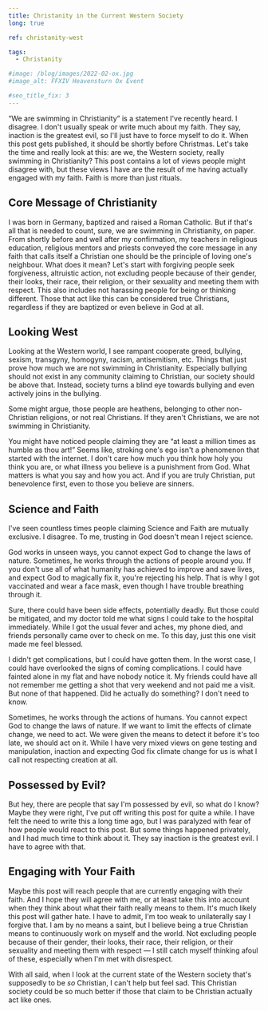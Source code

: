 ```yaml
---
title: Christanity in the Current Western Society
long: true

ref: christanity-west

tags:
  - Christanity

#image: /blog/images/2022-02-ox.jpg
#image_alt: FFXIV Heavensturn Ox Event

#seo_title_fix: 3
---
```

“We are swimming in Christianity” is a statement I've recently heard.
I disagree.
I don't usually speak or write much about my faith.
They say, inaction is the greatest evil, so I'll just have to force myself to do it.
When this post gets published, it should be shortly before Christmas.
Let's take the time and really look at this: are we, the Western society, really swimming in Christianity?
This post contains a lot of views people might disagree with, but these views I have are the result of me having actually engaged with my faith.
Faith is more than just rituals.

## Core Message of Christianity

I was born in Germany, baptized and raised a Roman Catholic.
But if that's all that is needed to count, sure, we are swimming in Christianity, on paper.
From shortly before and well after my confirmation, my teachers in religious education, religious mentors and priests conveyed the core message in any faith that calls itself a Christian one should be the principle of loving one's neighbour.
What does it mean?
Let's start with forgiving people seek forgiveness, altruistic action, not excluding people because of their gender, their looks, their race, their religion, or their sexuality and meeting them with respect.
This also includes not harassing people for being or thinking different.
Those that act like this can be considered true Christians, regardless if they are baptized or even believe in God at all.

## Looking West

Looking at the Western world, I see rampant cooperate greed, bullying, sexism, transgyny, homogyny, racism, antisemitism, etc.
Things that just prove how much we are not swimming in Christianity.
Especially bullying should not exist in any community claiming to Christian, our society should be above that.
Instead, society turns a blind eye towards bullying and even actively joins in the bullying.

Some might argue, those people are heathens, belonging to other non-Christian religions, or not real Christians.
If they aren't Christians, we are not swimming in Christianity.

You might have noticed people claiming they are “at least a million times as humble as thou art!”
Seems like, stroking one's ego isn't a phenomenon that started with the internet.
I don't care how much you think how holy you think you are, or what illness you believe is a punishment from God.
What matters is what you say and how you act.
And if you are truly Christian, put benevolence first, even to those you believe are sinners.

## Science and Faith

I've seen countless times people claiming Science and Faith are mutually exclusive.
I disagree.
To me, trusting in God doesn't mean I reject science.

God works in unseen ways, you cannot expect God to change the laws of nature.
Sometimes, he works through the actions of people around you.
If you don't use all of what humanity has achieved to improve and save lives, and expect God to magically fix it, you're rejecting his help.
That is why I got vaccinated and wear a face mask, even though I have trouble breathing through it.

Sure, there could have been side effects, potentially deadly.
But those could be mitigated, and my doctor told me what signs I could take to the hospital immediately.
While I got the usual fever and aches, my phone died, and friends personally came over to check on me.
To this day, just this one visit made me feel blessed.

I didn't get complications, but I could have gotten them.
In the worst case, I could have overlooked the signs of coming complications.
I could have fainted alone in my flat and have nobody notice it.
My friends could have all not remember me getting a shot that very weekend and not paid me a visit.
But none of that happened.
Did he actually do something?
I don't need to know.

Sometimes, he works through the actions of humans.
You cannot expect God to change the laws of nature.
If we want to limit the effects of climate change, we need to act.
We were given the means to detect it before it's too late, we should act on it.
While I have very mixed views on gene testing and manipulation, inaction and expecting God fix climate change for us is what I call not respecting creation at all.

## Possessed by Evil?

But hey, there are people that say I'm possessed by evil, so what do I know?
Maybe they were right, I've put off writing this post for quite a while.
I have felt the need to write this a long time ago, but I was paralyzed with fear of how people would react to this post.
But some things happened privately, and I had much time to think about it.
They say inaction is the greatest evil.
I have to agree with that.

## Engaging with Your Faith

Maybe this post will reach people that are currently engaging with their faith.
And I hope they will agree with me, or at least take this into account when they think about what their faith really means to them.
It's much likely this post will gather hate.
I have to admit, I'm too weak to unilaterally say I forgive that.
I am by no means a saint, but I believe being a true Christian means to continuously work on myself and the world.
Not excluding people because of their gender, their looks, their race, their religion, or their sexuality and meeting them with respect — I still catch myself thinking afoul of these, especially when I'm met with disrespect.

With all said, when I look at the current state of the Western society that's supposedly to be *so* Christian, I can't help but feel sad.
This Christian society could be so much better if those that claim to be Christian actually act like ones.
